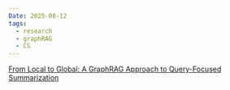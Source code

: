 ```yaml
---
Date: 2025-08-12
tags:
  - research
  - graphRAG
  - CS
---
```

[From Local to Global: A GraphRAG Approach to Query-Focused Summarization](https://arxiv.org/pdf/2404.16130?)




